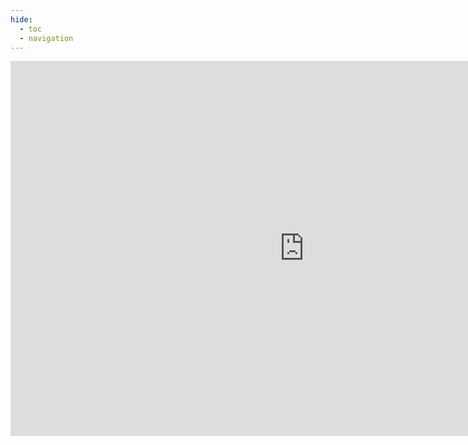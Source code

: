 ```yaml
---
hide:
  - toc
  - navigation
---
```


<iframe src="https://embed.kumu.io/b3d59a64f47bc07d82f594c808a8a6b3" width="940" height="600" frameborder="0"></iframe>

<style>
  h1 {display: none !important;}
  .md-content{padding: 0 !important;}
  article {
    margin: 0 !important;
    padding-top: 0 !important;
  }
</style>
